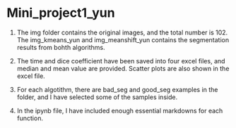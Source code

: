 # Mini_project1_yun

1. The img folder contains the original images, and the total number is 102. 
	The img_kmeans_yun and img_meanshift_yun contains the segmentation results from bohth algorithms.
2. The time and dice coefficient have been saved into four excel files, and median and mean 	value are provided. Scatter plots are also shown in the excel file. 

3. For each algotithm, there are bad_seg and good_seg examples in the folder, and I have 		selected some of the samples inside. 

4. In the ipynb file, I have included enough essential markdowns for each function.